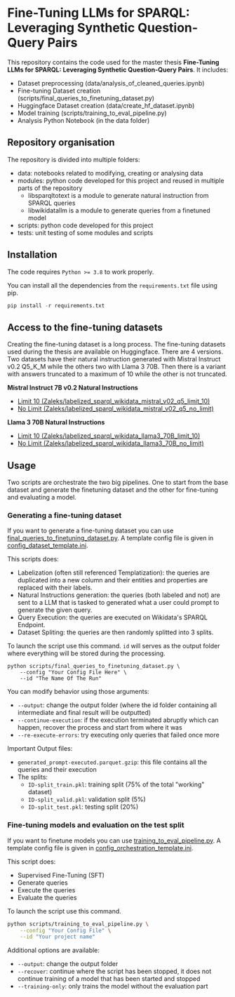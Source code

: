 # Fine-Tuning LLMs for SPARQL: Leveraging Synthetic Question-Query Pairs

This repository contains the code used for the master thesis **Fine-Tuning LLMs for SPARQL: Leveraging Synthetic Question-Query Pairs**. It includes:
- Dataset preprocessing (data/analysis_of_cleaned_queries.ipynb)
- Fine-tuning Dataset creation (scripts/final_queries_to_finetuning_dataset.py)
- Huggingface Dataset creation (data/create_hf_dataset.ipynb)
- Model training (scripts/training_to_eval_pipeline.py)
- Analysis Python Notebook (in the data folder)

## Repository organisation

The repository is divided into multiple folders:
- data: notebooks related to modifying, creating or analysing data
- modules: python code developed for this project and reused in multiple parts of the repository
    - libsparqltotext is a module to generate natural instruction from SPARQL queries
    - libwikidatallm is a module to generate queries from a finetuned model
- scripts: python code developed for this project
- tests: unit testing of some modules and scripts

## Installation

The code requires `Python >= 3.8` to work properly.

You can install all the dependencies from the `requirements.txt` file using pip.

```python
pip install -r requirements.txt
```

## Access to the fine-tuning datasets

Creating the fine-tuning dataset is a long process. The fine-tuning datasets used during the thesis are available on Huggingface. There are 4 versions. Two datasets have their natural instruction generated with Mistral Instruct v0.2 Q5_K_M while the others two with Llama 3 70B. Then there is a variant with answers truncated to a maximum of 10 while the other is not truncated.

**Mistral Instruct 7B v0.2 Natural Instructions**
- [Limit 10 (Zaleks/labelized_sparql_wikidata_mistral_v02_q5_limit_10)](https://huggingface.co/datasets/Zaleks/labelized_sparql_wikidata_mistral_v02_q5_limit_10)
- [No Limit (Zaleks/labelized_sparql_wikidata_mistral_v02_q5_no_limit)](https://huggingface.co/datasets/Zaleks/labelized_sparql_wikidata_mistral_v02_q5_no_limit)

**Llama 3 70B Natural Instructions**
- [Limit 10 (Zaleks/labelized_sparql_wikidata_llama3_70B_limit_10)](https://huggingface.co/datasets/Zaleks/labelized_sparql_wikidata_llama3_70B_limit_10)
- [No Limit (Zaleks/labelized_sparql_wikidata_llama3_70B_no_limit)](https://huggingface.co/datasets/Zaleks/labelized_sparql_wikidata_llama3_70B_no_limit)

## Usage

Two scripts are orchestrate the two big pipelines. One to start from the base dataset and generate the finetuning dataset and the other for fine-tuning and evaluating a model.

### Generating a fine-tuning dataset

If you want to generate a fine-tuning dataset you can use [final_queries_to_finetuning_dataset.py](.\scripts\final_queries_to_finetuning_dataset.py). A template config file is given in [config_dataset_template.ini](./config_dataset_template.ini).

This scripts does:
- Labelization (often still referenced Templatization): the queries are duplicated into a new column and their entities and properties are replaced with their labels.
- Natural Instructions generation: the queries (both labeled and not) are sent to a LLM that is tasked to generated what a user could prompt to generate the given query.
- Query Execution: the queries are executed on Wikidata's SPARQL Endpoint.
- Dataset Spliting: the queries are then randomly splitted into 3 splits.

To launch the script use this command. `id` will serves as the output folder where everything will be stored during the processing.

```shell
python scripts/final_queries_to_finetuning_dataset.py \
    --config "Your Config File Here" \
    --id "The Name Of The Run"
```

You can modify behavior using those arguments:
- `--output`: change the output folder (where the id folder containing all intermediate and final result will be outputted)
- `--continue-execution`: if the execution terminated abruptly which can happen, recover the process and start from where it was
- `--re-execute-errors`: try executing only queries that failed once more

Important Output files:
- `generated_prompt-executed.parquet.gzip`: this file contains all the queries and their execution
- The splits:
    - `ID-split_train.pkl`: training split (75% of the total "working" dataset)
    - `ID-split_valid.pkl`: validation split (5%)
    - `ID-split_test.pkl`: testing split (20%)

### Fine-tuning models and evaluation on the test split

If you want to finetune models you can use [training_to_eval_pipeline.py](.\scripts\training_to_eval_pipeline.py). A template config file is given in [config_orchestration_template.ini](./config_orchestration_template.ini).

This script does:
- Supervised Fine-Tuning (SFT)
- Generate queries
- Execute the queries
- Evaluate the queries

To launch the script use this command.

```bash
python scripts/training_to_eval_pipeline.py \
    --config "Your Config File" \
    --id "Your project name"
```

Additional options are available:
- `--output`: change the output folder
- `--recover`: continue where the script has been stopped, it does not continue training of a model that has been started and stopped
- `--training-only`: only trains the model without the evaluation part


